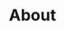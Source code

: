 ---
# Feel free to add content and custom Front Matter to this file.
# To modify the layout, see https://jekyllrb.com/docs/themes/#overriding-theme-defaults

title: About
layout: builder

# Intro Begin
intro: true
intro_title: "We Love<br>What We Do"
intro_subtitle: "About Us"
# Intro End

sections: about-one,benefits-two,numbers-two,awards,testimonial-four
---